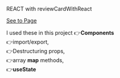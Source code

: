 REACT with reviewCardWithReact

[See to Page](https://ridvankoseler.github.io/reviewCardWithReact/)

I used these in this project
👉<b>Components</b><br>
👉import/export,<br>
👉Destructuring props,<br>
👉array <b>map</b> methods,<br>
👉<b>useState</b>





